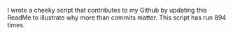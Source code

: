 I wrote a cheeky script that contributes to my Github by updating this ReadMe to illustrate why more than commits matter. This script has run 894 times.